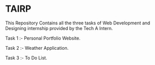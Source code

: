 # TAIRP
This Repository Contains all the three tasks of Web Development and Designing internship provided by the Tech A Intern.

Task 1 :- Personal Portfolio Website.

Task 2 :- Weather Application.

Task 3 :- To Do List.
